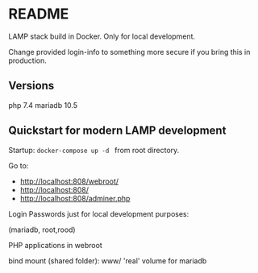 # README

LAMP stack build in Docker. 
Only for local development. 

Change provided login-info to something more secure if you bring this in production.

## Versions

php 7.4 mariadb 10.5

## Quickstart for modern LAMP development 

Startup:  ```docker-compose up -d ``` from root directory.

Go to:

*    <http://localhost:808/webroot/>
*    <http://localhost:808/>
*    <http://localhost:808/adminer.php>

Login Passwords just for local development purposes:

(mariadb, root,rood)

PHP applications in webroot

bind mount (shared folder): www/ 
'real' volume for mariadb
